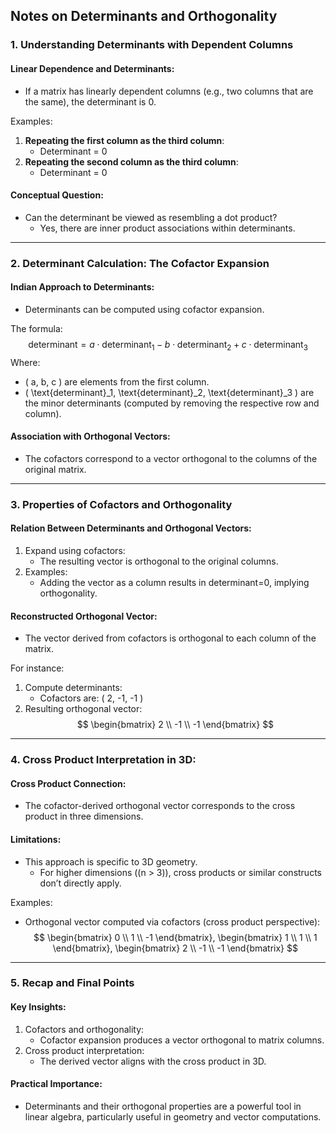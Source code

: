 ## Notes on Determinants and Orthogonality

### 1. Understanding Determinants with Dependent Columns

#### Linear Dependence and Determinants:
- If a matrix has linearly dependent columns (e.g., two columns that are the same), the determinant is 0.

Examples:
1. **Repeating the first column as the third column**:
   - Determinant = 0
2. **Repeating the second column as the third column**:
   - Determinant = 0

#### Conceptual Question:
- Can the determinant be viewed as resembling a dot product?
  - Yes, there are inner product associations within determinants.

---

### 2. Determinant Calculation: The Cofactor Expansion

#### Indian Approach to Determinants:
- Determinants can be computed using cofactor expansion.

The formula:
$$
\text{determinant} = a \cdot \text{determinant}_{1} - b \cdot \text{determinant}_{2} + c \cdot \text{determinant}_{3}
$$
Where:
- \( a, b, c \) are elements from the first column.
- \( \text{determinant}_1, \text{determinant}_2, \text{determinant}_3 \) are the minor determinants (computed by removing the respective row and column).

#### Association with Orthogonal Vectors:
- The cofactors correspond to a vector orthogonal to the columns of the original matrix.

---

### 3. Properties of Cofactors and Orthogonality

#### Relation Between Determinants and Orthogonal Vectors:
1. Expand using cofactors:
    - The resulting vector is orthogonal to the original columns.
2. Examples:
    - Adding the vector as a column results in determinant=0, implying orthogonality.

#### Reconstructed Orthogonal Vector:
- The vector derived from cofactors is orthogonal to each column of the matrix.

For instance:
1. Compute determinants:
    - Cofactors are: \( 2, -1, -1 \)
2. Resulting orthogonal vector:
    $$
    \begin{bmatrix} 
    2 \\
    -1 \\
    -1
    \end{bmatrix}
    $$

---

### 4. Cross Product Interpretation in 3D:

#### Cross Product Connection:
- The cofactor-derived orthogonal vector corresponds to the cross product in three dimensions.

#### Limitations:
- This approach is specific to 3D geometry.
    - For higher dimensions (\(n > 3\)), cross products or similar constructs don’t directly apply.

Examples:
- Orthogonal vector computed via cofactors (cross product perspective):
    $$
    \begin{bmatrix} 0 \\ 1 \\ -1 \end{bmatrix}, 
    \begin{bmatrix} 1 \\ 1 \\ 1 \end{bmatrix}, 
    \begin{bmatrix} 2 \\ -1 \\ -1 \end{bmatrix}
    $$

---

### 5. Recap and Final Points

#### Key Insights:
1. Cofactors and orthogonality:
    - Cofactor expansion produces a vector orthogonal to matrix columns.
2. Cross product interpretation:
    - The derived vector aligns with the cross product in 3D.

#### Practical Importance:
- Determinants and their orthogonal properties are a powerful tool in linear algebra, particularly useful in geometry and vector computations.

